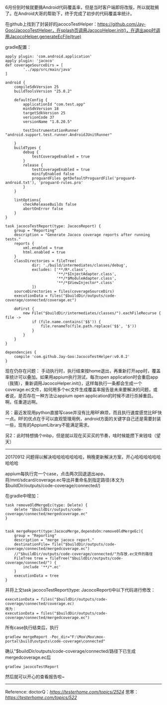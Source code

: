 6月份到时候就要搞Android代码覆盖率，但是当时客户端即将改版，所以就耽搁了。在Android大哥的帮助下，终于完成了初步的代码覆盖率统计。

在github上找到了封装好的jacocoTestHelper：https://github.com/Jay-Goo/JacocoTestHelper，在splash页调用JacocoHelper.init()，在退出app时调用JacocoHelper.generateEcFile(true)

gradle配置：

```
apply plugin: 'com.android.application'
apply plugin: 'jacoco'
def coverageSourceDirs = [
        '../app/src/main/java'
]

android {
    compileSdkVersion 25
    buildToolsVersion "25.0.2"

    defaultConfig {
        applicationId "com.test.app"
        minSdkVersion 18
        targetSdkVersion 25
        versionCode 37
        versionName "1.8.20.5"

        testInstrumentationRunner "android.support.test.runner.AndroidJUnitRunner"

    }
    buildTypes {
        debug {
            testCoverageEnabled = true
        }
        release {
            testCoverageEnabled = true
            minifyEnabled false
            proguardFiles getDefaultProguardFile('proguard-android.txt'), 'proguard-rules.pro'
        }
    }

    lintOptions{
        checkReleaseBuilds false
        abortOnError false
    }
}

task jacocoTestReport(type: JacocoReport) {
    group = "Reporting"
    description = "Generate Jacoco coverage reports after running tests."
    reports {
        xml.enabled = true
        html.enabled = true
    }
    classDirectories = fileTree(
            dir: './build/intermediates/classes/debug',
            excludes: ['**/R*.class',
                       '**/*$InjectAdapter.class',
                       '**/*$ModuleAdapter.class',
                       '**/*$ViewInjector*.class'
            ])
    sourceDirectories = files(coverageSourceDirs)
    executionData = files("$buildDir/outputs/code-coverage/connected/coverage.ec")

    doFirst {
        new File("$buildDir/intermediates/classes/").eachFileRecurse { file ->
            if (file.name.contains('$$')) {
                file.renameTo(file.path.replace('$$', '$'))
            }
        }
    }
}

dependencies {
    compile 'com.github.Jay-Goo:JacocoTestHelper:v0.0.2'
}
```

现在仍存在问题：
手动执行时，执行结束按home退出，再重新打开app时，覆盖率统计可以叠加。如果用appium执行测试，每次open application时会重启app（我猜），重新调用JacocoHelper.init()，这样每执行一条都会生成一个coverage.ec文件，如何用多个ec文件生成覆盖率报告是未来要解决的问题，或者说，是否存在一种方法让appium open application的时候不进行杀掉重启。啊，任重道远啊。

另：最近发现用python直接写case并没有比用RF麻烦，而且执行速度感觉比RF快一点。RF的优点在于可以直观管理用例，android方面的关键字自己还是需要封装一些，现有的AppiumLibrary不能满足需求。

另2：此时特想搞个mbp，但是就以现在买买买的节奏，啥时候能攒下来钱哇（望天）

---------------------------------------------------------
20170912
问题得以解决哈哈哈哈哈哈哈，稍晚更新解决方案，开心哈哈哈哈哈哈哈哈哈

appium每执行完一个case，点击两次回退退出app，将/mnt/sdcard/coverage.ec导出并重命名到指定路径(本文为$buildDir/outputs/code-coverage/connected/)

在gradle中增加：
```
task removeOldMergeEc(type: Delete) {
    delete "$buildDir/outputs/code-coverage/connected/mergedcoverage.ec"
}


task mergeReport(type:JacocoMerge,dependsOn:removeOldMergeEc){
    group = "Reporting"
    description = "merge jacoco report."
    destinationFile= file("$buildDir/outputs/code-coverage/connected/mergedcoverage.ec")
    //"$buildDir/outputs/code-coverage/connected/"为存放.ec文件的路径
    FileTree tree = fileTree("$buildDir/outputs/code-coverage/connected/") {
        include '**/*.ec'
    }
    executionData = tree
}
```

并将上文task jacocoTestReport(type: JacocoReport)中以下代码进行修改：
```
executionData = files("$buildDir/outputs/code-coverage/connected/coverage.ec)
改为：
executionData = files("$buildDir/outputs/code-coverage/connected/mergedcoverage.ec")
```

所有case执行结束后，执行

```
gradlew mergeReport -Pec_dir="F:\Mox\Mox\mox-portal\build\outputs\code-coverage\connected"
```

确认"$buildDir/outputs/code-coverage/connected/路径下已生成mergedcoverage.ec后

```
gradlew jacocoTestReport
```

然后就可以开心的查看报告啦~





--------------------------------------------------------------------------------------------------------------------------------------------------------

Reference:
doctorQ：*https://testerhome.com/topics/2524*
思寒：*https://testerhome.com/topics/522*
